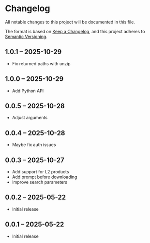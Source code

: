 # Changelog

All notable changes to this project will be documented in this file.

The format is based on [Keep a Changelog](https://keepachangelog.com/en/1.0.0/),
and this project adheres to [Semantic Versioning](https://semver.org/spec/v2.0.0.html).

## 1.0.1 – 2025-10-29

- Fix returned paths with unzip

## 1.0.0 – 2025-10-29

- Add Python API

## 0.0.5 – 2025-10-28

- Adjust arguments

## 0.0.4 – 2025-10-28

- Maybe fix auth issues

## 0.0.3 – 2025-10-27

- Add support for L2 products
- Add prompt before downloading
- Improve search parameters

## 0.0.2 – 2025-05-22

- Initial release

## 0.0.1 – 2025-05-22

- Initial release
